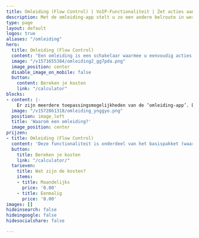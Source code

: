 ```yaml
---
title: Omleiding (Flow Control) | VoIP-Functionaliteit | Zet acties aan & uit
description: Met de omleiding-app stelt u zo een andere belroute in werking. Erg handig voor ad hoc afwezigheid of op drukke momenten qua inkomende telefonie.
type: page
layout: default
logos: true
aliases: "/omleiding"
hero:
  title: Omleiding (Flow Control)
  content: "Een omleiding is een schakelaar waarmee u eenvoudig acties aan- of uitzet. U kunt voor elk nummer omleidingen aanmaken. Daarnaast kunt u in één nummer meerdere omleidingen plaatsen."
  image: "/v1571655384/omleiding2_gg7pda.png"
  image_position: center
  disable_image_on_mobile: false
  button:
    content: Bereken je kosten
    link: "/calculator"
blocks:
- content: |-
    Er zijn meerdere toepassingsmogelijkheden van de ‘omleiding-app’. Denk hierbij bijvoorbeeld aan het inschakelen van een doorschakeling naar een (wisselend) mobiel nummer als u kantoor verlaat. Of een omleiding bij vergaderingen, bedrijfsuitjes, kerstborrel, maar ook bij calamiteiten, storingen, etc. U kunt alle functionaliteiten van ons bedieningspaneel in de omleiding plaatsen.<br><br><a href="https://www.callvoip.nl/ondersteuning/simmpl-functionaliteiten/omleidings-app/" class="button">Hoe werkt het?</a>
  image: "/v1572861318/omleiding_ynggyo.png"
  position: image_left
  title: 'Waarom een omleiding?'
  image_position: center
prijzen:
- title: Omleiding (Flow Control)
  content: 'Deze functionaliteit is onderdeel van het basispakket (waar u €7,50 excl. BTW voor betaalt)'
  button:
    title: Bereken je kosten
    link: "/calculator/"
  tarieven:
    title: Wat zijn de kosten?
    items:
    - title: Maandelijks
      price: '0.00'
    - title: Eenmalig
      price: '0.00'
images: []
hideinsearch: false
hideingoogle: false
hidesocialshare: false

---
```

